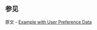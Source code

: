 ## 参见

原文 - [Example with User Preference Data]( https://docs.mongodb.com/manual/tutorial/aggregation-with-user-preference-data/ )


